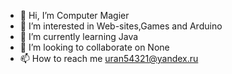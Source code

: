 - 👋 Hi, I’m Computer Magier 
- 👀 I’m interested in Web-sites,Games and Arduino
- 🌱 I’m currently learning Java 
- 💞️ I’m looking to collaborate on None
- 📫 How to reach me uran54321@yandex.ru 

<!---
kotKolil/kotKolil is a ✨ special ✨ repository because its `README.md` (this file) appears on your GitHub profile.
You can click the Preview link to take a look at your changes.
--->
